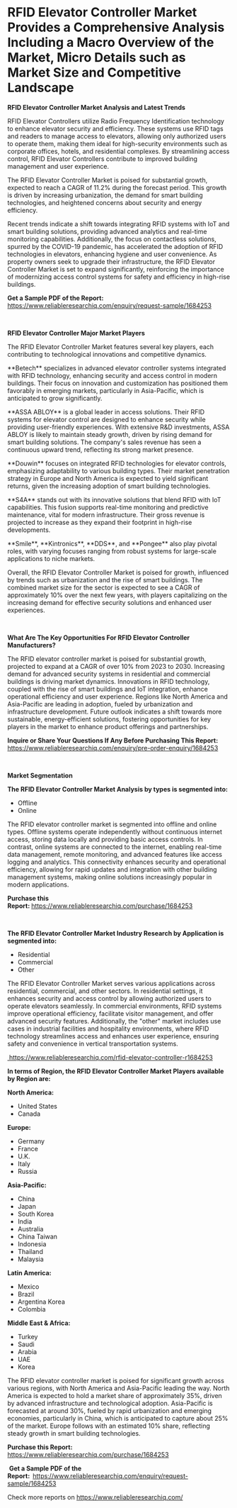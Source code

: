 <p><h1>RFID Elevator Controller Market Provides a Comprehensive Analysis Including a Macro Overview of the Market, Micro Details such as Market Size and Competitive Landscape</h1></p><p><strong>RFID Elevator Controller Market Analysis and Latest Trends</strong></p>
<p><p>RFID Elevator Controllers utilize Radio Frequency Identification technology to enhance elevator security and efficiency. These systems use RFID tags and readers to manage access to elevators, allowing only authorized users to operate them, making them ideal for high-security environments such as corporate offices, hotels, and residential complexes. By streamlining access control, RFID Elevator Controllers contribute to improved building management and user experience.</p><p>The RFID Elevator Controller Market is poised for substantial growth, expected to reach a CAGR of 11.2% during the forecast period. This growth is driven by increasing urbanization, the demand for smart building technologies, and heightened concerns about security and energy efficiency. </p><p>Recent trends indicate a shift towards integrating RFID systems with IoT and smart building solutions, providing advanced analytics and real-time monitoring capabilities. Additionally, the focus on contactless solutions, spurred by the COVID-19 pandemic, has accelerated the adoption of RFID technologies in elevators, enhancing hygiene and user convenience. As property owners seek to upgrade their infrastructure, the RFID Elevator Controller Market is set to expand significantly, reinforcing the importance of modernizing access control systems for safety and efficiency in high-rise buildings.</p></p>
<p><strong>Get a Sample PDF of the Report:&nbsp;</strong> <a href="https://www.reliableresearchiq.com/enquiry/request-sample/1684253?utm_campaign=1082&utm_medium=2&utm_source=Github&utm_content=ia&utm_term=30122024&utm_id=rfid-elevator-controller">https://www.reliableresearchiq.com/enquiry/request-sample/1684253</a></p>
<p>&nbsp;</p>
<p><strong>RFID Elevator Controller Major Market Players</strong></p>
<p><p>The RFID Elevator Controller Market features several key players, each contributing to technological innovations and competitive dynamics. </p><p>**Betech** specializes in advanced elevator controller systems integrated with RFID technology, enhancing security and access control in modern buildings. Their focus on innovation and customization has positioned them favorably in emerging markets, particularly in Asia-Pacific, which is anticipated to grow significantly.</p><p>**ASSA ABLOY** is a global leader in access solutions. Their RFID systems for elevator control are designed to enhance security while providing user-friendly experiences. With extensive R&D investments, ASSA ABLOY is likely to maintain steady growth, driven by rising demand for smart building solutions. The company's sales revenue has seen a continuous upward trend, reflecting its strong market presence.</p><p>**Douwin** focuses on integrated RFID technologies for elevator controls, emphasizing adaptability to various building types. Their market penetration strategy in Europe and North America is expected to yield significant returns, given the increasing adoption of smart building technologies.</p><p>**S4A** stands out with its innovative solutions that blend RFID with IoT capabilities. This fusion supports real-time monitoring and predictive maintenance, vital for modern infrastructure. Their gross revenue is projected to increase as they expand their footprint in high-rise developments.</p><p>**Smile**, **Kintronics**, **DDS**, and **Pongee** also play pivotal roles, with varying focuses ranging from robust systems for large-scale applications to niche markets.</p><p>Overall, the RFID Elevator Controller Market is poised for growth, influenced by trends such as urbanization and the rise of smart buildings. The combined market size for the sector is expected to see a CAGR of approximately 10% over the next few years, with players capitalizing on the increasing demand for effective security solutions and enhanced user experiences.</p></p>
<p>&nbsp;</p>
<p><strong>What Are The Key Opportunities For RFID Elevator Controller Manufacturers?</strong></p>
<p><p>The RFID elevator controller market is poised for substantial growth, projected to expand at a CAGR of over 10% from 2023 to 2030. Increasing demand for advanced security systems in residential and commercial buildings is driving market dynamics. Innovations in RFID technology, coupled with the rise of smart buildings and IoT integration, enhance operational efficiency and user experience. Regions like North America and Asia-Pacific are leading in adoption, fueled by urbanization and infrastructure development. Future outlook indicates a shift towards more sustainable, energy-efficient solutions, fostering opportunities for key players in the market to enhance product offerings and partnerships.</p></p>
<p><strong>Inquire or Share Your Questions If Any Before Purchasing This Report:</strong> <a href="https://www.reliableresearchiq.com/enquiry/pre-order-enquiry/1684253?utm_campaign=1082&utm_medium=2&utm_source=Github&utm_content=ia&utm_term=30122024&utm_id=rfid-elevator-controller">https://www.reliableresearchiq.com/enquiry/pre-order-enquiry/1684253</a></p>
<p>&nbsp;</p>
<p><strong>Market Segmentation</strong></p>
<p><strong>The RFID Elevator Controller Market Analysis by types is segmented into:</strong></p>
<p><ul><li>Offline</li><li>Online</li></ul></p>
<p><p>The RFID elevator controller market is segmented into offline and online types. Offline systems operate independently without continuous internet access, storing data locally and providing basic access controls. In contrast, online systems are connected to the internet, enabling real-time data management, remote monitoring, and advanced features like access logging and analytics. This connectivity enhances security and operational efficiency, allowing for rapid updates and integration with other building management systems, making online solutions increasingly popular in modern applications.</p></p>
<p><strong>Purchase this Report:&nbsp;</strong><a href="https://www.reliableresearchiq.com/purchase/1684253?utm_campaign=1082&utm_medium=2&utm_source=Github&utm_content=ia&utm_term=30122024&utm_id=rfid-elevator-controller">https://www.reliableresearchiq.com/purchase/1684253</a></p>
<p>&nbsp;</p>
<p><strong>The RFID Elevator Controller Market Industry Research by Application is segmented into:</strong></p>
<p><ul><li>Residential</li><li>Commercial</li><li>Other</li></ul></p>
<p><p>The RFID Elevator Controller Market serves various applications across residential, commercial, and other sectors. In residential settings, it enhances security and access control by allowing authorized users to operate elevators seamlessly. In commercial environments, RFID systems improve operational efficiency, facilitate visitor management, and offer advanced security features. Additionally, the "other" market includes use cases in industrial facilities and hospitality environments, where RFID technology streamlines access and enhances user experience, ensuring safety and convenience in vertical transportation systems.</p></p>
<p><a href="https://www.reliableresearchiq.com/rfid-elevator-controller-r1684253?utm_campaign=1082&utm_medium=2&utm_source=Github&utm_content=ia&utm_term=30122024&utm_id=rfid-elevator-controller">&nbsp;https://www.reliableresearchiq.com/rfid-elevator-controller-r1684253</a></p>
<p><strong>In terms of Region, the RFID Elevator Controller Market Players available by Region are:</strong></p>
<p>
    <p> <strong> North America: </strong>
        <ul>
            <li>United States</li>
            <li>Canada</li>
        </ul>
        </p> 
    <p> <strong> Europe: </strong>
        <ul>
            <li>Germany</li>
            <li>France</li>
            <li>U.K.</li>
            <li>Italy</li>
            <li>Russia</li>
        </ul>
        </p> 
    <p> <strong> Asia-Pacific: </strong>
        <ul>
            <li>China</li>
            <li>Japan</li>
            <li>South Korea</li>
            <li>India</li>
            <li>Australia</li>
            <li>China Taiwan</li>
            <li>Indonesia</li>
            <li>Thailand</li>
            <li>Malaysia</li>
        </ul>
        </p> 
    <p> <strong> Latin America: </strong>
        <ul>
            <li>Mexico</li>
            <li>Brazil</li>
            <li>Argentina Korea</li>
            <li>Colombia</li>
        </ul>
        </p> 
    <p> <strong> Middle East & Africa: </strong>
        <ul>
            <li>Turkey</li>
            <li>Saudi</li>
            <li>Arabia</li>
            <li>UAE</li>
            <li>Korea</li>
        </ul>
    </p>
    </p>
<p><p>The RFID elevator controller market is poised for significant growth across various regions, with North America and Asia-Pacific leading the way. North America is expected to hold a market share of approximately 35%, driven by advanced infrastructure and technological adoption. Asia-Pacific is forecasted at around 30%, fueled by rapid urbanization and emerging economies, particularly in China, which is anticipated to capture about 25% of the market. Europe follows with an estimated 10% share, reflecting steady growth in smart building technologies.</p></p>
<p><strong>Purchase this Report: </strong><a href="https://www.reliableresearchiq.com/purchase/1684253?utm_campaign=1082&utm_medium=2&utm_source=Github&utm_content=ia&utm_term=30122024&utm_id=rfid-elevator-controller">https://www.reliableresearchiq.com/purchase/1684253</a></p>
<p>&nbsp;<strong>Get a Sample PDF of the Report:&nbsp;&nbsp;</strong><a href="https://www.reliableresearchiq.com/enquiry/request-sample/1684253?utm_campaign=1082&utm_medium=2&utm_source=Github&utm_content=ia&utm_term=30122024&utm_id=rfid-elevator-controller">https://www.reliableresearchiq.com/enquiry/request-sample/1684253</a></p>
<p><strong></strong></p>
<p>Check more reports on <a href="https://www.reliableresearchiq.com/?utm_campaign=1082&utm_medium=2&utm_source=Github&utm_content=ia&utm_term=30122024&utm_id=rfid-elevator-controller">https://www.reliableresearchiq.com/</a></p>